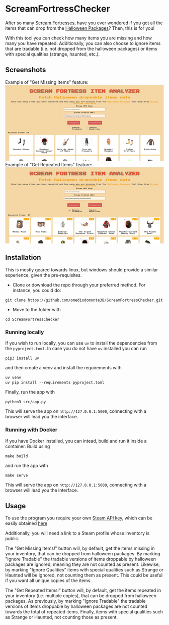 # ScreamFortressChecker
After so many [Scream Fortresses](https://wiki.teamfortress.com/wiki/Halloween_event), have you ever wondered if you
got all the items that can drop from the [Halloween Packages](https://wiki.teamfortress.com/wiki/Halloween_Package)? Then, this is for you!

With this tool you can check how many items you are missing and how many you have repeated.
Additionally, you can also choose to ignore items that are tradable (i.e. not
dropped from the halloween packages) or items with special qualities (strange, haunted, etc.).

## Screenshots 
Example of "Get Missing Items" feature:
![Example of 'Get Missing Items'](./readme_images/img1.jpg?raw=true "Title")
Example of "Get Repeated Items" feature:
![Example of 'Get Repeated Items'](./readme_images/img2.jpg?raw=true "Title")

## Installation 
This is mostly geared towards linux, but windows should provide a similar experience, given the pre-requisites.

 - Clone or download the repo through your preferred method. For instance, you could do:
```
git clone https://github.com/omediodomonte38/ScreamFortressChecker.git
```

- Move to the folder with 
```
cd ScreamFortressChecker
```

### Running locally

If you wish to run locally, you can use ```uv``` to install the dependencies from the ```pyproject.toml```.
In case you do not have ```uv``` installed you can run
```
pip3 install uv
```
and then create a venv and install the requirements with

```
uv venv
uv pip install --requirements pyproject.toml
```
Finally, run the app with

```
python3 src/app.py
```
This will serve the app on ```http://127.0.0.1:5000```, connecting with a browser will lead you the interface.

### Running with Docker

If you have Docker installed, you can intead, build and run it inside a container.
Build using
```
make build
```
and run the app with

```
make serve
```
This will serve the app on ```http://127.0.0.1:5000```, connecting with a browser will lead you the interface.

## Usage
To use the program you require your own [Steam API key](https://steamcommunity.com/dev?l=spanish), which can be easily obtained [here](https://steamcommunity.com/dev/apikey)

Additionally, you will need a link to a Steam profile whose inventory is public.

The "Get Missing Items!" button will, by default, get the items missing in your inventory, 
that can be dropped from halloween packages. By marking "Ignore Tradable" the tradable versions 
of items droppable by halloween packages are ignored, meaning they are not counted as present. Likewise, by marking "Ignore Qualities" 
items with special qualities such as Strange or Haunted will be ignored, not counting them as present. This could be
useful if you want all unique copies of the items.

The "Get Repeated Items!" button will, by default, get the items repeated in your inventory (i.e. multiple copies), 
that can be dropped from halloween packages. As previously, by marking "Ignore Tradable" the tradable versions 
of items droppable by halloween packages are not counted towards the total of repeated items. Finally, 
items with special qualities such as Strange or Haunted, not counting those as present. 

